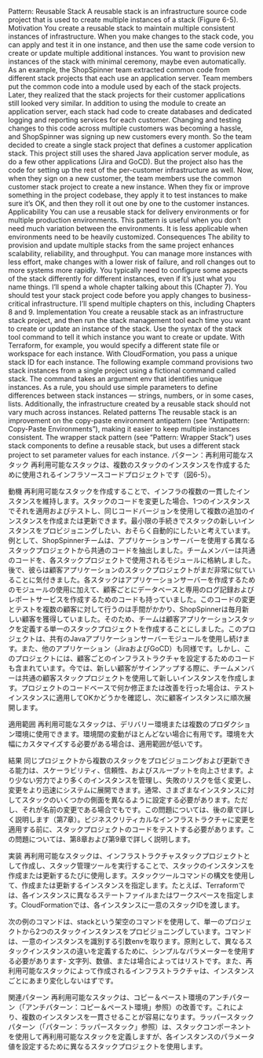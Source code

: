 Pattern: Reusable Stack A reusable stack is an infrastructure source code project that is used to create multiple instances of a stack (Figure 6-5).
Motivation You create a reusable stack to maintain multiple consistent instances of infrastructure. When you make changes to the stack code, you can apply and test it in one instance, and then use the same code version to create or update multiple additional instances. You want to provision new instances of the stack with minimal ceremony, maybe even automatically. As an example, the ShopSpinner team extracted common code from different stack projects that each use an application server. Team members put the common code into a module used by each of the stack projects. Later, they realized that the stack projects for their customer applications still looked very similar. In addition to using the module to create an application server, each stack had code to create databases and dedicated logging and reporting services for each customer. Changing and testing changes to this code across multiple customers was becoming a hassle, and ShopSpinner was signing up new customers every month. So the team decided to create a single stack project that defines a customer application stack. This project still uses the shared Java application server module, as do a few other applications (Jira and GoCD). But the project also has the code for setting up the rest of the per-customer infrastructure as well. Now, when they sign on a new customer, the team members use the common customer stack project to create a new instance. When they fix or improve something in the project codebase, they apply it to test instances to make sure it’s OK, and then they roll it out one by one to the customer instances. Applicability You can use a reusable stack for delivery environments or for multiple production environments. This pattern is useful when you don’t need much variation between the environments. It is less applicable when environments need to be heavily customized. Consequences The ability to provision and update multiple stacks from the same project enhances scalability, reliability, and throughput. You can manage more instances with less effort, make changes with a lower risk of failure, and roll changes out to more systems more rapidly. You typically need to configure some aspects of the stack differently for different instances, even if it’s just what you name things. I’ll spend a whole chapter talking about this (Chapter 7). You should test your stack project code before you apply changes to business-critical infrastructure. I’ll spend multiple chapters on this, including Chapters 8 and 9. Implementation
You create a reusable stack as an infrastructure stack project, and then run the stack management tool each time you want to create or update an instance of the stack. Use the syntax of the stack tool command to tell it which instance you want to create or update. With Terraform, for example, you would specify a different state file or workspace for each instance. With CloudFormation, you pass a unique stack ID for each instance.
The following example command provisions two stack instances from a single project using a fictional command called stack. The command takes an argument env that identifies unique instances. As a rule, you should use simple parameters to define differences between stack instances — strings, numbers, or in some cases, lists. Additionally, the infrastructure created by a reusable stack should not vary much across instances. Related patterns The reusable stack is an improvement on the copy-paste environment antipattern (see “Antipattern: Copy-Paste Environments”), making it easier to keep multiple instances consistent. The wrapper stack pattern (see “Pattern: Wrapper Stack”) uses stack components to define a reusable stack, but uses a different stack project to set parameter values for each instance.
パターン：再利用可能なスタック
再利用可能なスタックは、複数のスタックのインスタンスを作成するために使用されるインフラソースコードプロジェクトです（図6-5）。

動機
再利用可能なスタックを作成することで、インフラの複数の一貫したインスタンスを維持します。スタックのコードを変更した場合、1つのインスタンスでそれを適用およびテストし、同じコードバージョンを使用して複数の追加のインスタンスを作成または更新できます。最小限の手続きでスタックの新しいインスタンスをプロビジョニングしたい、おそらく自動的にしたいと考えています。例として、ShopSpinnerチームは、アプリケーションサーバーを使用する異なるスタックプロジェクトから共通のコードを抽出しました。チームメンバーは共通のコードを、各スタックプロジェクトで使用されるモジュールに格納しました。後で、彼らは顧客アプリケーションのスタックプロジェクトがまだ非常に似ていることに気付きました。各スタックはアプリケーションサーバーを作成するためのモジュールの使用に加えて、顧客ごとにデータベースと専用のログ記録およびレポートサービスを作成するためのコードも持っていました。このコードの変更とテストを複数の顧客に対して行うのは手間がかかり、ShopSpinnerは毎月新しい顧客を獲得していました。そのため、チームは顧客アプリケーションスタックを定義する単一のスタックプロジェクトを作成することにしました。このプロジェクトは、共有のJavaアプリケーションサーバーモジュールを使用し続けます。また、他のアプリケーション（JiraおよびGoCD）も同様です。しかし、このプロジェクトには、顧客ごとのインフラストラクチャを設定するためのコードも含まれています。今では、新しい顧客がサインアップする際に、チームメンバーは共通の顧客スタックプロジェクトを使用して新しいインスタンスを作成します。プロジェクトのコードベースで何か修正または改善を行った場合は、テストインスタンスに適用してOKかどうかを確認し、次に顧客インスタンスに順次展開します。

適用範囲
再利用可能なスタックは、デリバリー環境または複数のプロダクション環境に使用できます。環境間の変動がほとんどない場合に有用です。環境を大幅にカスタマイズする必要がある場合は、適用範囲が低いです。

結果
同じプロジェクトから複数のスタックをプロビジョニングおよび更新できる能力は、スケーラビリティ、信頼性、およびスループットを向上させます。より少ない労力でより多くのインスタンスを管理し、失敗のリスクを低く変更し、変更をより迅速にシステムに展開できます。通常、さまざまなインスタンスに対してスタックのいくつかの側面を異なるように設定する必要があります。ただし、それが名前の変更である場合でもです。この問題については、後の章で詳しく説明します（第7章）。ビジネスクリティカルなインフラストラクチャに変更を適用する前に、スタックプロジェクトのコードをテストする必要があります。この問題については、第8章および第9章で詳しく説明します。

実装
再利用可能なスタックは、インフラストラクチャスタックプロジェクトとして作成し、スタック管理ツールを実行することで、スタックのインスタンスを作成または更新するたびに使用します。スタックツールコマンドの構文を使用して、作成または更新するインスタンスを指定します。たとえば、Terraformでは、各インスタンスに異なるステートファイルまたはワークスペースを指定します。CloudFormationでは、各インスタンスに一意のスタックIDを渡します。

次の例のコマンドは、stackという架空のコマンドを使用して、単一のプロジェクトから2つのスタックインスタンスをプロビジョニングしています。コマンドは、一意のインスタンスを識別する引数envを取ります。原則として、異なるスタックインスタンスの違いを定義するために、シンプルなパラメーターを使用する必要があります- 文字列、数値、または場合によってはリストです。また、再利用可能なスタックによって作成されるインフラストラクチャは、インスタンスごとにあまり変化しないはずです。

関連パターン
再利用可能なスタックは、コピー＆ペースト環境のアンチパターン（「アンチパターン：コピー＆ペースト環境」参照）の改善です。これにより、複数のインスタンスを一貫させることが容易になります。ラッパースタックパターン（「パターン：ラッパースタック」参照）は、スタックコンポーネントを使用して再利用可能なスタックを定義しますが、各インスタンスのパラメータ値を設定するために異なるスタックプロジェクトを使用します。